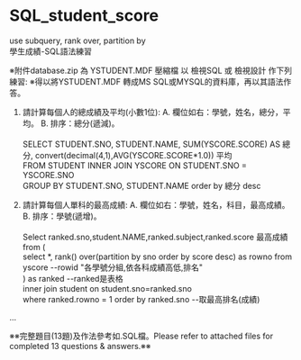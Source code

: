 # SQL_student_score
use subquery, rank over, partition by <br>
學生成績-SQL語法練習

※附件database.zip 為 YSTUDENT.MDF 壓縮檔 以 檢視SQL 或 檢視設計 作下列練習:
※得以將YSTUDENT.MDF 轉成MS SQL或MYSQL的資料庫，再以其語法作答。

1. 請計算每個人的總成績及平均(小數1位):
A. 欄位如右：學號，姓名，總分，平均。
B. 排序：總分(遞減)。<br><br>
SELECT  STUDENT.SNO, STUDENT.NAME, SUM(YSCORE.SCORE) AS 總分, convert(decimal(4,1),AVG(YSCORE.SCORE*1.0)) 平均<br>
FROM      STUDENT INNER JOIN YSCORE ON STUDENT.SNO = YSCORE.SNO<br>
GROUP BY STUDENT.SNO, STUDENT.NAME order by 總分 desc

2. 請計算每個人單科的最高成績:
A. 欄位如右：學號，姓名，科目，最高成績。
B. 排序：學號(遞增)。<br><br>
Select ranked.sno,student.NAME,ranked.subject,ranked.score 最高成績 <br>
from ( <br>
select *, rank() over(partition by sno order by score desc) as rowno from yscore --rowid "各學號分組,依各科成績高低,排名"<br>
) as ranked      --ranked是表格<br>
inner join student on student.sno=ranked.sno<br>
where ranked.rowno = 1 order by ranked.sno --取最高排名(成績)

...

※※完整題目(13題)及作法參考如.SQL檔。Please refer to attached files for completed 13 questions & answers.※※
